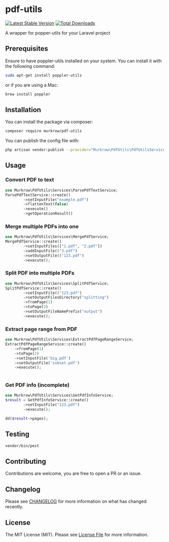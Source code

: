 pdf-utils
=============


[![Latest Stable Version](http://poser.pugx.org/murkrow/pdf-utils/v)](https://packagist.org/packages/murkrow/pdf-utils)
[![Total Downloads](http://poser.pugx.org/murkrow/pdf-utils/downloads)](https://packagist.org/packages/murkrow/pdf-utils)

A wrapper for popper-utils for your Laravel project

## Prerequisites
Ensure to have poppler-utils installed on your system. You can install it with the following command:
```bash
sudo apt-get install poppler-utils
```
or if you are using a Mac:
```bash
brew install poppler
```

## Installation

You can install the package via composer:

```bash
composer require murkrow/pdf-utils
```

You can publish the config file with:

```bash
php artisan vendor:publish --provider="Murkrow\PdfUtils\PdfUtilsServiceProvider"
```

## Usage

### Convert PDF to text
```php
use Murkrow\PdfUtils\Services\ParsePdfTextService;
ParsePdfTextService::create()
        ->setInputFile("example.pdf")
        ->flattenText(false)
        ->execute()
        ->getOperationResult()
```

### Merge multiple PDFs into one
```php
use Murkrow\PdfUtils\Services\MergePdfService;
MergePdfService::create()
        ->setInputFiles(["1.pdf", "2.pdf"])
        ->addInputFile(("3.pdf")
        ->setOutputFile(("123.pdf")
        ->execute();
```
### Split PDF into multiple PDFs

```php
use Murkrow\PdfUtils\Services\SplitPdfService;
SplitPdfService::create()
        ->setInputFile(("123.pdf")
        ->setOutputFilesDirectory("splitting")
        ->fromPage(1)
        ->toPage(3)
        ->setOutputFileNamePrefix("output")
        ->execute();
```

### Extract page range from PDF
```php
use Murkrow\PdfUtils\Services\ExtractPdfPageRangeService;
ExtractPdfPageRangeService::create()
    ->fromPage(1)
    ->toPage(2)
    ->setInputFile('big.pdf')
    ->setOutputFile('subset.pdf')
    ->execute();
        
```

### Get PDF info (incomplete)
```php
use Murkrow\PdfUtils\Services\GetPdfInfoService;
$result = GetPdfInfoService::create()
        ->setInputFile("123.pdf")
        ->execute();

dd($result->pages);
```

## Testing

```bash
vendor/bin/pest
```

## Contributing
Contributions are welcome, you are free to open a PR or an issue.

## Changelog

Please see [CHANGELOG](CHANGELOG.md) for more information on what has changed recently.

## License

The MIT License (MIT). Please see [License File](LICENSE.md) for more information.
